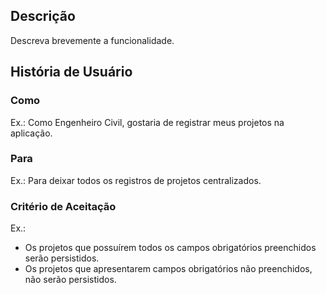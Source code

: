 ## Descrição

Descreva brevemente a funcionalidade.

## História de Usuário

### Como
Ex.: Como Engenheiro Civil, gostaria de registrar meus projetos na aplicação.

### Para
Ex.: Para deixar todos os registros de projetos centralizados.

### Critério de Aceitação
Ex.:
- Os projetos que possuírem todos os campos obrigatórios preenchidos serão persistidos.
- Os projetos que apresentarem campos obrigatórios não preenchidos, não serão persistidos.
